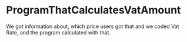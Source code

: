 # ProgramThatCalculatesVatAmount

We got information about,
which price users got that and we coded Vat Rate,
and the program calculated with that.
